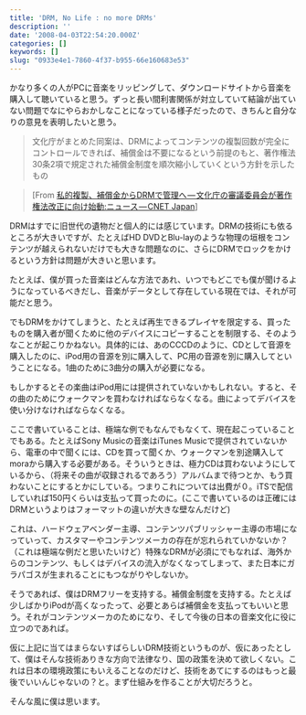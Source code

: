 ```yaml
---
title: 'DRM, No Life : no more DRMs'
description: ''
date: '2008-04-03T22:54:20.000Z'
categories: []
keywords: []
slug: "0933e4e1-7860-4f37-b955-66e160683e53"
---
```

かなり多くの人がPCに音楽をリッピングして、ダウンロードサイトから音楽を購入して聴いていると思う。ずっと長い間利害関係が対立していて結論が出ていない問題でなにやらおかしなことになっている様子だったので、きちんと自分なりの意見を表明したいと思う。

> 文化庁がまとめた同案は、DRMによってコンテンツの複製回数が完全にコントロールできれば、補償金は不要になるという前提のもと、著作権法30条2項で規定された補償金制度を順次縮小していくという方針を示したもの

> \[From [私的複製、補償金からDRMで管理へ — 文化庁の審議委員会が著作権法改正に向け始動:ニュース — CNET Japan](http://japan.cnet.com/news/biz/story/0,2000056020,20370762,00.htm?ref=rss)\]

DRMはすでに旧世代の遺物だと個人的には感じています。DRMの技術にも依るところが大きいですが、たとえばHD DVDとBlu-layのような物理の垣根をコンテンツが越えられないだけでも大きな問題なのに、さらにDRMでロックをかけるという方針は問題が大きいと思います。

たとえば、僕が買った音楽はどんな方法であれ、いつでもどこでも僕が聞けるようになっているべきだし、音楽がデータとして存在している現在では、それが可能だと思う。

でもDRMをかけてしまうと、たとえば再生できるプレイヤを限定する、買ったものを購入者が聞くために他のデバイスにコピーすることを制限する、そのようなことが起こりかねない。具体的には、あのCCCDのように、CDとして音源を購入したのに、iPod用の音源を別に購入して、PC用の音源を別に購入してということになる。1曲のために3曲分の購入が必要になる。

もしかするとその楽曲はiPod用には提供されていないかもしれない。すると、その曲のためにウォークマンを買わなければならなくなる。曲によってデバイスを使い分けなければならなくなる。

ここで書いていることは、極端な例でもなんでもなくて、現在起こっていることでもある。たとえばSony Musicの音楽はiTunes Musicで提供されていないから、電車の中で聞くには、CDを買って聞くか、ウォークマンを別途購入してmoraから購入する必要がある。そういうときは、極力CDは買わないようにしているから、（将来その曲が収録されるであろう）アルバムまで待つとか、もう買わないことにするとかにしている。つまりこれについては出費が０。iTSで配信していれば150円くらいは支払って買ったのに。(ここで書いているのは正確にはDRMというよりはフォーマットの違いが大きな壁なんだけど)

これは、ハードウェアベンダー主導、コンテンツパブリッシャー主導の市場になっていって、カスタマーやコンテンツメーカの存在が忘れられていかないか？（これは極端な例だと思いたいけど）特殊なDRMが必須にでもなれば、海外からのコンテンツ、もしくはデバイスの流入がなくなってしまって、また日本にガラパゴスが生まれることにもつながりやしないか。

そうであれば、僕はDRMフリーを支持する。補償金制度を支持する。たとえば少しばかりiPodが高くなったって、必要とあらば補償金を支払ってもいいと思う。それがコンテンツメーカのためになり、そして今後の日本の音楽文化に役に立つのであれば。

仮に上記に当てはまらないすばらしいDRM技術というものが、仮にあったとして、僕はそんな技術ありきな方向で法律なり、国の政策を決めて欲しくない。これは日本の環境政策にもいえることなのだけど、技術をあてにするのはもっと最後でいいんじゃないの？と。まず仕組みを作ることが大切だろうと。

そんな風に僕は思います。